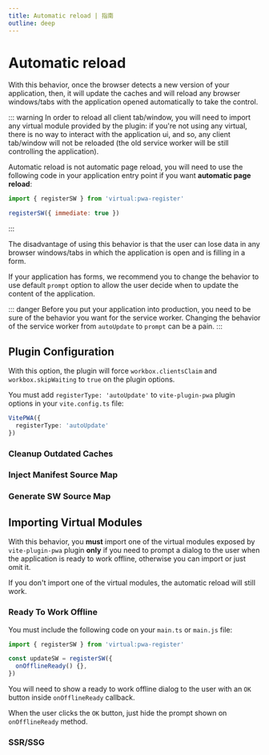 ```yaml
---
title: Automatic reload | 指南
outline: deep
---
```


# Automatic reload

With this behavior, once the browser detects a new version of your application, then, it will update the caches and will reload any browser windows/tabs with the application opened automatically to take the control.

::: warning
In order to reload all client tab/window, you will need to import any virtual module provided by the plugin: if you're not using any virtual, there is no way to interact with the application ui, and so, any client tab/window will not be reloaded (the old service worker will be still controlling the application).

Automatic reload is not automatic page reload, you will need to use the following code in your application entry point if you want **automatic page reload**:

```js
import { registerSW } from 'virtual:pwa-register'

registerSW({ immediate: true })
```
:::

The disadvantage of using this behavior is that the user can lose data in any browser windows/tabs in which the application is open and is filling in a form.

If your application has forms, we recommend you to change the behavior to use default `prompt` option to allow the user decide when to update the content of the application.

::: danger
Before you put your application into production, you need to be sure of the behavior you want for the service worker. Changing the behavior of the service worker from `autoUpdate` to `prompt` can be a pain.
:::

## Plugin Configuration

With this option, the plugin will force `workbox.clientsClaim` and `workbox.skipWaiting` to `true` on the plugin options.

You must add `registerType: 'autoUpdate'` to `vite-plugin-pwa` plugin options in your `vite.config.ts` file:

```ts
VitePWA({
  registerType: 'autoUpdate'
})
```

### Cleanup Outdated Caches

<CleanupOutdatedCaches />

<GenerateSWCleanupOutdatedCaches />

### Inject Manifest Source Map <Badge type="tip" text="new options from v0.18.0+" />

<InjectManifestSourceMap />

### Generate SW Source Map

<GenerateSWSourceMap />

## Importing Virtual Modules

With this behavior, you **must** import one of the virtual modules exposed by `vite-plugin-pwa` plugin **only** if you need to prompt a dialog to the user when the application is ready to work offline, otherwise you can import or just omit it.

If you don't import one of the virtual modules, the automatic reload will still work.

### Ready To Work Offline

You must include the following code on your `main.ts` or `main.js` file:

```ts
import { registerSW } from 'virtual:pwa-register'

const updateSW = registerSW({
  onOfflineReady() {},
})
```

You will need to show a ready to work offline dialog to the user with an `OK` button inside `onOfflineReady` callback.

When the user clicks the `OK` button, just hide the prompt shown on `onOfflineReady` method.

### SSR/SSG

<SsrSsg />

